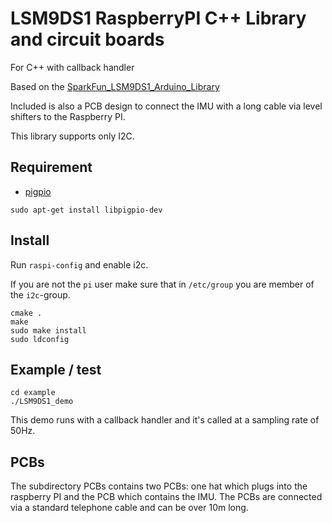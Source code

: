 # LSM9DS1 RaspberryPI C++ Library and circuit boards

For C++ with callback handler

Based on the [SparkFun_LSM9DS1_Arduino_Library](https://github.com/sparkfun/SparkFun_LSM9DS1_Arduino_Library)

Included is also a PCB design to connect the IMU with a long cable via level shifters to the Raspberry PI.

This library supports only I2C.

## Requirement

* [pigpio](http://abyz.me.uk/rpi/pigpio/)

```
sudo apt-get install libpigpio-dev
```

## Install

Run `raspi-config` and enable i2c.

If you are not the `pi` user make sure that in `/etc/group` you are member of the `i2c`-group.

```
cmake .
make
sudo make install
sudo ldconfig
```

## Example / test

```
cd example
./LSM9DS1_demo
```

This demo runs with a callback handler and it's called at a sampling rate of 50Hz.

## PCBs

The subdirectory PCBs contains two PCBs: one hat which plugs into the
raspberry PI and the PCB which contains the IMU. The PCBs are connected
via a standard telephone cable and can be over 10m long.
